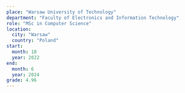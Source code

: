 ```yaml
---
place: "Warsaw University of Technology"
department: "Faculty of Electronics and Information Technology"
role: "MSc in Computer Science"
location:
  city: "Warsaw"
  country: "Poland"
start:
  month: 10
  year: 2022
end:
  month: 6
  year: 2024
grade: 4.96
---
```

<!-- TODO: add info about thesis -->
<!-- Final thesis: "Analysis of structure and data flow in modern web applications " -->